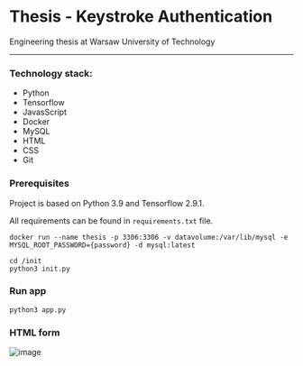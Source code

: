 # Thesis - Keystroke Authentication
Engineering thesis at Warsaw University of Technology

***

### Technology stack:
  - Python
  - Tensorflow
  - JavasScript
  - Docker
  - MySQL
  - HTML
  - CSS
  - Git

### Prerequisites 
Project is based on Python 3.9 and Tensorflow 2.9.1. 

All requirements can be found in `requirements.txt` file.

```
docker run --name thesis -p 3306:3306 -v datavolume:/var/lib/mysql -e MYSQL_ROOT_PASSWORD={password} -d mysql:latest
```

```
cd /init
python3 init.py
```

### Run app

```
python3 app.py
```

### HTML form

![image](https://user-images.githubusercontent.com/45129150/189221547-5afb9e59-49dd-414e-9053-f2a2bfe89078.png)

